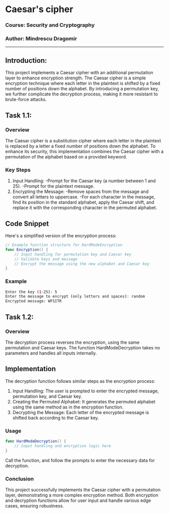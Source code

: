 # Caesar\'s cipher

### Course: Security and Cryptography

### Author: Mindrescu Dragomir

----
## Introduction:

This project implements a Caesar cipher with an additional permutation layer to enhance encryption strength. The Caesar cipher is a simple encryption technique where each letter in the plaintext is shifted by a fixed number of positions down the alphabet. By introducing a permutation key, we further complicate the decryption process, making it more resistant to brute-force attacks.

##  Task 1.1:

### Overview

The Caesar cipher is a substitution cipher where each letter in the plaintext is replaced by a letter a fixed number of positions down the alphabet. To enhance its security, this implementation combines the Caesar cipher with a permutation of the alphabet based on a provided keyword.

### Key Steps

1. Input Handling:
    -Prompt for the Caesar key (a number between 1 and 25).
    -Prompt for the plaintext message.
2. Encrypting the Message:
    -Remove spaces from the message and convert all letters to uppercase.
    -For each character in the message, find its position in the standard alphabet, apply the Caesar shift, and replace it with the corresponding character in the permuted alphabet.

##  Code Snippet
                                                                                
Here's a simplified version of the encryption process:
                        
```swift
// Example function structure for HardModeEncryption
func Encryption() {
    // Input handling for permutation key and Caesar key
    // Validate keys and message
    // Encrypt the message using the new alphabet and Caesar key
}
```

### Example
                
```bash
Enter the key (1-25): 5
Enter the message to encrypt (only letters and spaces): random
Encrypted message: WFSITR
```

##  Task 1.2:

### Overview

The decryption process reverses the encryption, using the same permutation and Caesar keys. The function HardModeDecryption takes no parameters and handles all inputs internally.

##  Implementation
                                                                                
The decryption function follows similar steps as the encryption process:

1. Input Handling: The user is prompted to enter the encrypted message, permutation key, and Caesar key.
2. Creating the Permuted Alphabet: It generates the permuted alphabet using the same method as in the encryption function.
3. Decrypting the Message: Each letter of the encrypted message is shifted back according to the Caesar key.

### Usage
                                                                                
```swift
func HardModeDecryption() {
    // Input handling and encryption logic here
}
```

Call the function, and follow the prompts to enter the necessary data for decryption.
                                                                            
### Conclusion
                                                                            
This project successfully implements the Caesar cipher with a permutation layer, demonstrating a more complex encryption method. Both encryption and decryption functions allow for user input and handle various edge cases, ensuring robustness.

